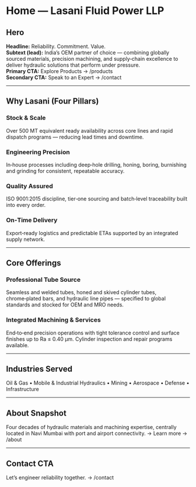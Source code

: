 # Home — Lasani Fluid Power LLP

## Hero
**Headline:** Reliability. Commitment. Value.  
**Subtext (lead):** India’s OEM partner of choice — combining globally sourced materials, precision machining, and supply‑chain excellence to deliver hydraulic solutions that perform under pressure.  
**Primary CTA:** Explore Products → /products  
**Secondary CTA:** Speak to an Expert → /contact

---

## Why Lasani (Four Pillars)
### Stock & Scale
Over 500 MT equivalent ready availability across core lines and rapid dispatch programs — reducing lead times and downtime.
### Engineering Precision
In‑house processes including deep‑hole drilling, honing, boring, burnishing and grinding for consistent, repeatable accuracy.
### Quality Assured
ISO 9001:2015 discipline, tier‑one sourcing and batch‑level traceability built into every order.
### On‑Time Delivery
Export‑ready logistics and predictable ETAs supported by an integrated supply network.

---

## Core Offerings
### Professional Tube Source
Seamless and welded tubes, honed and skived cylinder tubes, chrome‑plated bars, and hydraulic line pipes — specified to global standards and stocked for OEM and MRO needs.
### Integrated Machining & Services
End‑to‑end precision operations with tight tolerance control and surface finishes up to Ra ≤ 0.40 µm. Cylinder inspection and repair programs available.

---

## Industries Served
Oil & Gas • Mobile & Industrial Hydraulics • Mining • Aerospace • Defense • Infrastructure

---

## About Snapshot
Four decades of hydraulic materials and machining expertise, centrally located in Navi Mumbai with port and airport connectivity. → Learn more → /about

---

## Contact CTA
Let’s engineer reliability together. → /contact
